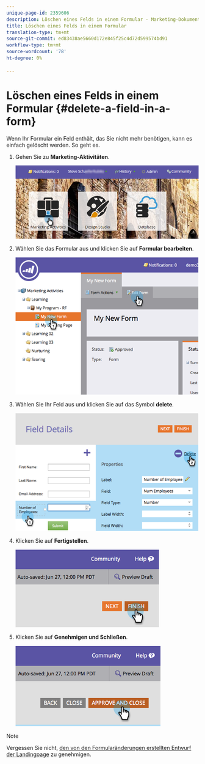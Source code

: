 ```yaml
---
unique-page-id: 2359606
description: Löschen eines Felds in einem Formular - Marketing-Dokumente - Produktdokumentation
title: Löschen eines Felds in einem Formular
translation-type: tm+mt
source-git-commit: ed83438ae5660d172e845f25c4d72d599574bd91
workflow-type: tm+mt
source-wordcount: '78'
ht-degree: 0%

---
```



# Löschen eines Felds in einem Formular {#delete-a-field-in-a-form}

Wenn Ihr Formular ein Feld enthält, das Sie nicht mehr benötigen, kann es einfach gelöscht werden. So geht es.

1. Gehen Sie zu **Marketing-Aktivitäten**.

   ![](assets/login-marketing-activities-2.png)

1. Wählen Sie das Formular aus und klicken Sie auf **Formular bearbeiten**.

   ![](assets/image2014-9-15-15-3a43-3a36.png)

1. Wählen Sie Ihr Feld aus und klicken Sie auf das Symbol **delete**.

   ![](assets/image2014-9-15-15-3a43-3a54.png)

1. Klicken Sie auf **Fertigstellen**.

   ![](assets/image2014-9-15-15-3a44-3a16.png)

1. Klicken Sie auf **Genehmigen und Schließen**.

   ![](assets/image2014-9-15-15-3a44-3a28.png)

>[!NOTE]
>
>Vergessen Sie nicht, [den von den Formularänderungen erstellten Entwurf der Landingpage](/help/marketo/product-docs/demand-generation/landing-pages/understanding-landing-pages/approve-unapprove-or-delete-a-landing-page.md) zu genehmigen.
